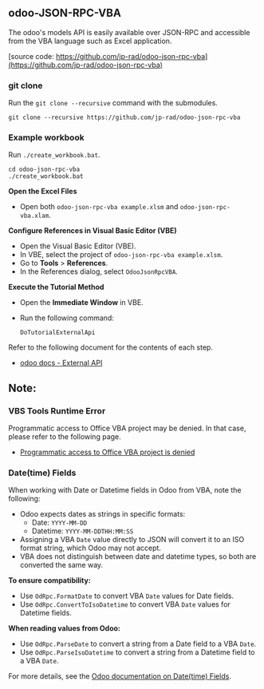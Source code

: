 ## odoo-JSON-RPC-VBA
The odoo's models API is easily available over JSON-RPC and accessible from the VBA language such as Excel application.

[source code: https://github.com/jp-rad/odoo-json-rpc-vba](https://github.com/jp-rad/odoo-json-rpc-vba)

### git clone

Run the `git clone --recursive` command with the submodules.

```
git clone --recursive https://github.com/jp-rad/odoo-json-rpc-vba
```

### Example workbook

Run `./create_workbook.bat`.

```
cd odoo-json-rpc-vba
./create_workbook.bat
```

**Open the Excel Files**  
- Open both `odoo-json-rpc-vba example.xlsm` and `odoo-json-rpc-vba.xlam`.

**Configure References in Visual Basic Editor (VBE)**  
- Open the Visual Basic Editor (VBE).  
- In VBE, select the project of `odoo-json-rpc-vba example.xlsm`.  
- Go to **Tools** > **References**.  
- In the References dialog, select `OdooJsonRpcVBA`.

**Execute the Tutorial Method**  
- Open the **Immediate Window** in VBE.  
- Run the following command:  

   ```vba
   DoTutorialExternalApi
   ```

Refer to the following document for the contents of each step.

- [odoo docs - External API](https://www.odoo.com/documentation/15.0/developer/misc/api/external_api.html)

## Note:

### VBS Tools Runtime Error

Programmatic access to Office VBA project may be  denied.  In that case, please refer to the following page.

- [Programmatic access to Office VBA project is denied](https://support.microsoft.com/en-us/topic/programmatic-access-to-office-vba-project-is-denied-960d5265-6592-9400-31bc-b2ddfb94b445)

### Date(time) Fields

When working with Date or Datetime fields in Odoo from VBA, note the following:

- Odoo expects dates as strings in specific formats:
  - Date: `YYYY-MM-DD`
  - Datetime: `YYYY-MM-DDTHH:MM:SS`
- Assigning a VBA `Date` value directly to JSON will convert it to an ISO format string, which Odoo may not accept.
- VBA does not distinguish between date and datetime types, so both are converted the same way.

**To ensure compatibility:**

- Use `OdRpc.FormatDate` to convert VBA `Date` values for Date fields.
- Use `OdRpc.ConvertToIsoDatetime` to convert VBA `Date` values for Datetime fields.

**When reading values from Odoo:**

- Use `OdRpc.ParseDate` to convert a string from a Date field to a VBA `Date`.
- Use `OdRpc.ParseIsoDatetime` to convert a string from a Datetime field to a VBA `Date`.

For more details, see the [Odoo documentation on Date(time) Fields](https://www.odoo.com/documentation/15.0/developer/reference/backend/orm.html#date-time-fields).
